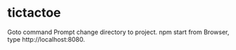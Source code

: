 # tictactoe

Goto command Prompt
change directory to project.
npm start
from Browser, type http://localhost:8080.
